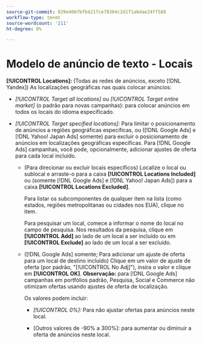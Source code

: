 ```yaml
---
source-git-commit: 029e406fbfb4217ce78364c2d1f1a6dae24ff588
workflow-type: tm+mt
source-wordcount: '211'
ht-degree: 0%

---
```

# Modelo de anúncio de texto - Locais

**[!UICONTROL Locations]:** (Todas as redes de anúncios, exceto [!DNL Yandex]) As localizações geográficas nas quais colocar anúncios:

* *[!UICONTROL Target all locations]* ou *[!UICONTROL Target entire market]* (o padrão para novas campanhas): para colocar anúncios em todos os locais do idioma especificado.

* *[!UICONTROL Target specified locations]:* Para limitar o posicionamento de anúncios a regiões geográficas específicas, ou ([!DNL Google Ads] e [!DNL Yahoo! Japan Ads] somente) para excluir o posicionamento de anúncios em localizações geográficas específicas. Para [!DNL Google Ads] campanhas, você pode, opcionalmente, adicionar ajustes de oferta para cada local incluído.

   * (Para direcionar ou excluir locais específicos) Localize o local ou sublocal e arraste-o para a caixa **[!UICONTROL Locations Included]** ou (somente [!DNL Google Ads] e [!DNL Yahoo! Japan Ads]) para a caixa **[!UICONTROL Locations Excluded]**.

     Para listar os subcomponentes de qualquer item na lista (como estados, regiões metropolitanas ou cidades nos EUA), clique no item.

     Para pesquisar um local, comece a informar o nome do local no campo de pesquisa. Nos resultados da pesquisa, clique em **[!UICONTROL Add]** ao lado de um local a ser incluído ou em **[!UICONTROL Exclude]** ao lado de um local a ser excluído.

   * ([!DNL Google Ads] somente; Para adicionar um ajuste de oferta para um local de destino incluído) Clique em um valor de ajuste de oferta (por padrão, &quot;[!UICONTROL No Adj]&quot;), insira o valor e clique em **[!UICONTROL OK]**. **Observação:** para [!DNL Google Ads] campanhas em portfólios padrão, Pesquisa, Social e Commerce não otimizam ofertas usando ajustes de oferta de localização.

     Os valores podem incluir:

      * *[!UICONTROL 0%]:* Para não ajustar ofertas para anúncios neste local.

      * \[Outros valores de -90% a 300%\]: para aumentar ou diminuir a oferta de anúncios neste local.
